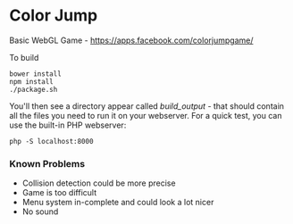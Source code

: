 # Color Jump

Basic WebGL Game - https://apps.facebook.com/colorjumpgame/

To build

```
bower install
npm install
./package.sh
```

You'll then see a directory appear called _build_output_ - that should contain all the files you need to run it on your webserver. For a quick test, you can use the built-in PHP webserver:

```
php -S localhost:8000
```

### Known Problems

* Collision detection could be more precise
* Game is too difficult
* Menu system in-complete and could look a lot nicer
* No sound
